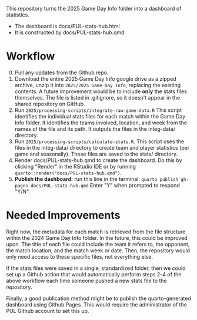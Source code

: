 This repository turns the 2025 Game Day Info folder into a dashboard of statistics.

* The dashboard is docs/PUL-stats-hub.html
* It is constructed by docs/PUL-stats-hub.qmd

# Workflow

0. Pull any updates from the Github repo.
1. Download the entire 2025 Game Day Info google drive as a zipped archive, unzip it into `2025/2025 Game Day Info`, replacing the existing contents. A future improvement would be to include **only** the stats files themselves. The file is listed in .gitignore, so it doesn't appear in the shared repository on GitHub.
2. Run `2025/processing-scripts/integrate-raw-game-data.R` This script identifies the individual stats files for each match within the Game Day Info folder. It identifies the teams involved, location, and week from the names of the file and its path. It outputs the files in the integ-data/ directory.
3. Run `2025/processing-scripts/calculate-stats.R`. This script uses the files in the integ-data/ directory to create team and player statistics (per game and seasonally). These files are saved to the stats/ directory.
4. Render docs/PUL-stats-hub.qmd to create the dashboard. Do this by clicking "Render" in the RStudio IDE or by running `quarto::render("docs/PUL-stats-hub.qmd")`.
5. **Publish the dashboard:** run this line in the terminal: `quarto publish gh-pages docs/PUL-stats-hub.qmd` Enter "Y" when prompted to respond "Y/N".

# Needed Improvements

Right now, the metadata for each match is retrieved from the file structure within the 2024 Game Day Info folder. In the future, this could be improved upon. The title of each file could include the team it refers to, the opponent, the match location, and the match week or date. Then, the repository would only need access to these specific files, not everything else.

If the stats files were saved in a single, standardized folder, then we could set up a Github action that would automatically perform steps 2-4 of the above workflow each time someone pushed a new stats file to the repository.

Finally, a good publication method might be to publish the quarto-generated dashboard using Github Pages. This would require the administrator of the PUL Github account to set this up.
